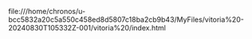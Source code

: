file:///home/chronos/u-bcc5832a20c5a550c458ed8d5807c18ba2cb9b43/MyFiles/vitoria%20-20240830T105332Z-001/vitoria%20/index.html
